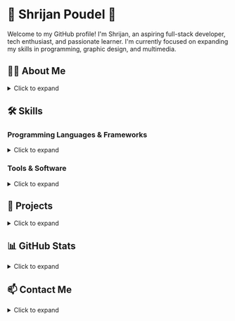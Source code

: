 # 🌟 Shrijan Poudel 🌟

Welcome to my GitHub profile! I'm Shrijan, an aspiring full-stack developer, tech enthusiast, and passionate learner. I'm currently focused on expanding my skills in programming, graphic design, and multimedia.

## 👨‍💻 About Me

<details>
  <summary>Click to expand</summary>
  I began my IT journey in grade 7 and have since been passionately exploring various fields of technology. I am currently pursuing my A Levels at SXC, with a strong foundation in Computer Science, Physics, Chemistry, Maths, and EGP.
</details>

## 🛠️ Skills

### Programming Languages & Frameworks
<details>
  <summary>Click to expand</summary>
  <ul>
    <li><strong>Front-End:</strong> HTML | CSS | JavaScript | Angular | React</li>
    <li><strong>Back-End:</strong> Node.js | Express</li>
    <li><strong>Languages:</strong> Java | Python | TypeScript</li>
    <li><strong>Databases:</strong> SQL | MongoDB</li>
    <li><strong>Other Technologies:</strong> Spring Framework | jQuery | Bootstrap</li>
  </ul>
</details>

### Tools & Software
<details>
  <summary>Click to expand</summary>
  <ul>
    <li><strong>IDEs & Code Editors:</strong> Eclipse | VS Code</li>
    <li><strong>Design & Multimedia:</strong> Adobe Creative Suite (Photoshop, Illustrator, Premiere Pro, After Effects) | Figma | DaVinci Resolve | Wondershare Filmora</li>
  </ul>
</details>

## 🚀 Projects

<details>
  <summary>Click to expand</summary>
  <ul>
    <li><strong>🌦️ Weatheria:</strong> A Discord bot for weather updates, currently under development. This project uses Discord.js, Node.js, and OpenWeather API. Although it's a simple project, it serves as a foundation to enhance my coding skills and learn JavaScript more deeply. (ongoing)</li>
    <li><strong>🤖 Discord Quote Bot:</strong> Built using JavaScript, Node.js, Express.</li>
    <li><strong>🌐 Portfolio Website:</strong> Developed with HTML, CSS, JavaScript, jQuery, Bootstrap.</li>
    <li><strong>🥁 Drum Kit Website:</strong> Created with HTML, CSS, jQuery, JavaScript.</li>
    <li><strong>🧩 Simon Game Website:</strong> Made with HTML, CSS, jQuery, JavaScript.</li>
    <li><strong>🎲 Dice Roll Website:</strong> Designed using HTML, CSS, JavaScript.</li>
    <li><strong>📚 MCQ Quiz App:</strong> A quiz application for my college, using Angular, Node.js, HTML, CSS, TypeScript, JavaScript, with JSON files for questions.</li>
  </ul>
</details>

## 📊 GitHub Stats

<details>
  <summary>Click to expand</summary>
  <img src="https://github-readme-stats.vercel.app/api?username=SlytherSavior&theme=vue-dark&show_icons=true&hide_border=true&count_private=true" alt="SlytherSavior's Stats">
  <img src="https://github-readme-streak-stats.herokuapp.com/?user=SlytherSavior&theme=vue-dark&hide_border=true" alt="SlytherSavior's Streak">
  <img src="https://github-readme-stats.vercel.app/api/top-langs/?username=SlytherSavior&theme=vue-dark&show_icons=true&hide_border=true&layout=compact" alt="SlytherSavior's Top Languages">
  <br>
  <a href="https://github.com/ryo-ma/github-profile-trophy"><img src="https://github-profile-trophy.vercel.app/?username=SlytherSavior&theme=onedark" alt="SlytherSavior's Trophy"></a>
</details>

## 📫 Contact Me

<details>
  <summary>Click to expand</summary>
  <ul>
    <li><strong>Email:</strong> shrijan5414@gmail.com</li>
    <li><strong>LinkedIn:</strong> <a href="https://linkedin.com/in/slyther">linkedin.com/in/slyther</a></li>
    <li><strong>Twitter:</strong> <a href="https://x.com/SlytherShrijan">twitter.com/SlytherShrijan</a></li>
    <li><strong>Website:</strong> <a href="https://www.shrijanpoudel.com.np">shrijanpoudel.com.np</a></li>
  </ul>
</details>
